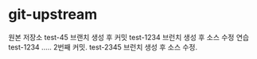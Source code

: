 # git-upstream
원본 저장소
test-45 브랜치 생성 후 커밋
test-1234 브런치 생성 후 소스 수정 연습
test-1234 ..... 2번째 커밋.
test-2345 브런치 생성 후 소스 수정.